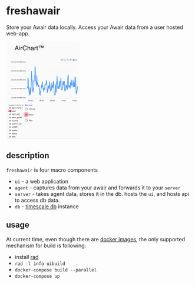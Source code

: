 # freshawair

Store your Awair data locally.
Access your Awair data from a user hosted web-app.

<img src="./img/preview.png" width="200" />

## description

`freshawair` is four macro components

- `ui` - a web application
- `agent` - captures data from your awair and forwards it to your `server`
- `server` - takes agent data, stores it in the db. hosts the `ui`, and hosts api to access db data.
- `db` - [timescale db](https://www.timescale.com/) instance

## usage

At current time, even though there are [docker images](https://hub.docker.com/repository/docker/cdaringe/freshawair), the only supported mechanism for build is following:

- install [rad](https://github.com/cdaringe/rad#install)
- `rad -l info uibuild`
- `docker-compose build --parallel`
- `docker-compose up`
